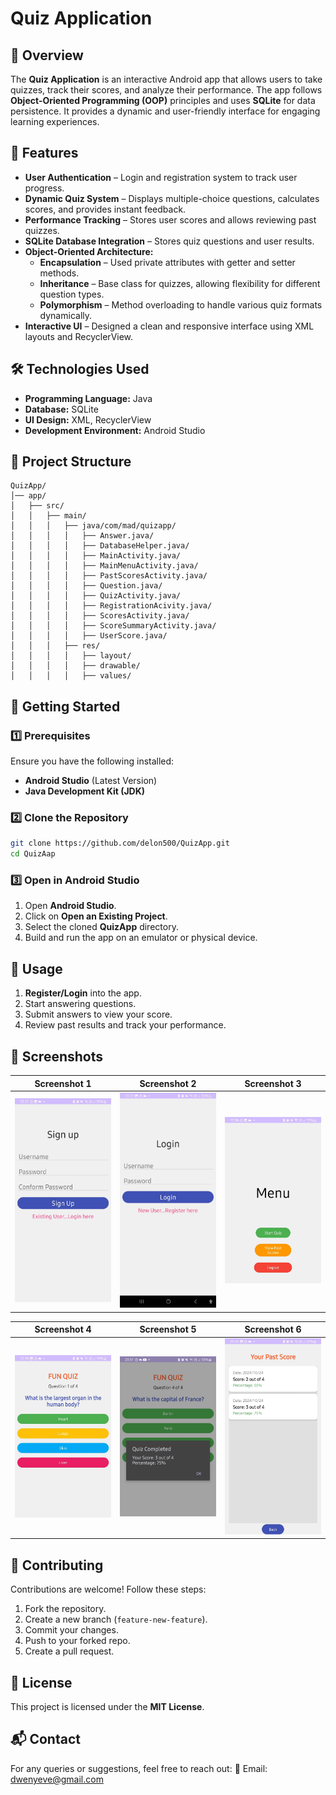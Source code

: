 # Quiz Application

## 📌 Overview
The **Quiz Application** is an interactive Android app that allows users to take quizzes, track their scores, and analyze their performance. The app follows **Object-Oriented Programming (OOP)** principles and uses **SQLite** for data persistence. It provides a dynamic and user-friendly interface for engaging learning experiences.

## 🎯 Features
- **User Authentication** – Login and registration system to track user progress.
- **Dynamic Quiz System** – Displays multiple-choice questions, calculates scores, and provides instant feedback.
- **Performance Tracking** – Stores user scores and allows reviewing past quizzes.
- **SQLite Database Integration** – Stores quiz questions and user results.
- **Object-Oriented Architecture:**
  - **Encapsulation** – Used private attributes with getter and setter methods.
  - **Inheritance** – Base class for quizzes, allowing flexibility for different question types.
  - **Polymorphism** – Method overloading to handle various quiz formats dynamically.
- **Interactive UI** – Designed a clean and responsive interface using XML layouts and RecyclerView.

## 🛠️ Technologies Used
- **Programming Language:** Java
- **Database:** SQLite
- **UI Design:** XML, RecyclerView
- **Development Environment:** Android Studio

## 📂 Project Structure
```
QuizApp/
│── app/
│   ├── src/
│   │   ├── main/
│   │   │   ├── java/com/mad/quizapp/
│   │   │   │   ├── Answer.java/
│   │   │   │   ├── DatabaseHelper.java/
│   │   │   │   ├── MainActivity.java/
│   │   │   │   ├── MainMenuActivity.java/
│   │   │   │   ├── PastScoresActivity.java/
│   │   │   │   ├── Question.java/
│   │   │   │   ├── QuizActivity.java/
│   │   │   │   ├── RegistrationAcivity.java/
│   │   │   │   ├── ScoresActivity.java/
│   │   │   │   ├── ScoreSummaryActivity.java/
│   │   │   │   ├── UserScore.java/
│   │   │   ├── res/
│   │   │   │   ├── layout/
│   │   │   │   ├── drawable/
│   │   │   │   ├── values/
```

## 🚀 Getting Started
### 1️⃣ Prerequisites
Ensure you have the following installed:
- **Android Studio** (Latest Version)
- **Java Development Kit (JDK)**

### 2️⃣ Clone the Repository
```sh
git clone https://github.com/delon500/QuizApp.git
cd QuizAap
```

### 3️⃣ Open in Android Studio
1. Open **Android Studio**.
2. Click on **Open an Existing Project**.
3. Select the cloned **QuizApp** directory.
4. Build and run the app on an emulator or physical device.

## 📜 Usage
1. **Register/Login** into the app.
2. Start answering questions.
3. Submit answers to view your score.
4. Review past results and track your performance.

## 📌 Screenshots
| Screenshot 1 | Screenshot 2 | Screenshot 3 |
|-------------|-------------|-------------|
| <img src="sign-up.jpg" alt="App Screenshot" width="300"/>  | <img src="login.jpg" alt="App Screenshot" width="300"/> | <img src="mainmenu.jpg" alt="App Screenshot" width="300"/> |

| Screenshot 4 | Screenshot 5 | Screenshot 6 |
|-------------|-------------|-------------|
| <img src="quiz.jpg" alt="App Screenshot" width="300"/>  | <img src="quizResult.jpg" alt="App Screenshot" width="300"/> | <img src="viewScore.jpg" alt="App Screenshot" width="300"/> |

## 🤝 Contributing
Contributions are welcome! Follow these steps:
1. Fork the repository.
2. Create a new branch (`feature-new-feature`).
3. Commit your changes.
4. Push to your forked repo.
5. Create a pull request.

## 📜 License
This project is licensed under the **MIT License**.

## 📬 Contact
For any queries or suggestions, feel free to reach out:
📧 Email: dwenyeve@gmail.com
